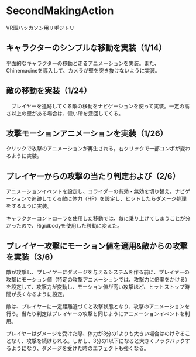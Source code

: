 # SecondMakingAction
VR班ハッカソン用リポジトリ

## キャラクターのシンプルな移動を実装（1/14）
 平面的なキャラクターの移動と走るアニメーションを実装。また、Chinemacineを導入して、カメラが壁を突き抜けないように実装。

## 敵の移動を実装（1/24）
　プレイヤーを追跡してくる敵の移動をナビゲーションを使って実装。一定の高さ以上の壁がある場合は、低い所を迂回してくる。
 
## 攻撃モーションアニメーションを実装（1/26）
 クリックで攻撃のアニメーションが再生される。右クリックで一部コンボが変わるように実装。

## プレイヤーからの攻撃の当たり判定および（2/6）
 アニメーションイベントを設定し、コライダーの有効・無効を切り替え。ナビゲーションで追跡してくる敵に体力（HP）を設定し、ヒットしたらダメージ処理をするように実装。
 
 キャラクターコントローラを使用した移動では、敵に乗り上げてしまうことが分かったので、Rigidbodyを使用した移動に変えた。

## プレイヤー攻撃にモーション値を適用&敵からの攻撃を実装（3/6）
 敵が攻撃し、プレイヤーにダメージを与えるシステムを作る前に、プレイヤーの攻撃にモーション値（特定の攻撃アニメーションでは、攻撃力に倍率をかける）を設定して、攻撃力が変動し、モーション値が高い攻撃ほど、ヒットストップ時間が長くなるように設定。
 
 敵は、プレイヤーに一定距離近づくと攻撃状態となり、攻撃のアニメーションを行う。当たり判定はプレイヤーの攻撃と同じようにアニメーションイベントを利用。
 
 プレイヤーはダメージを受けた際、体力が3分の1よりも大きい場合はのけぞることなく、攻撃を続けられる。しかし、3分の1以下になると大きくノックバックするようになり、ダメージを受けた時のエフェクトも強くなる。
 
